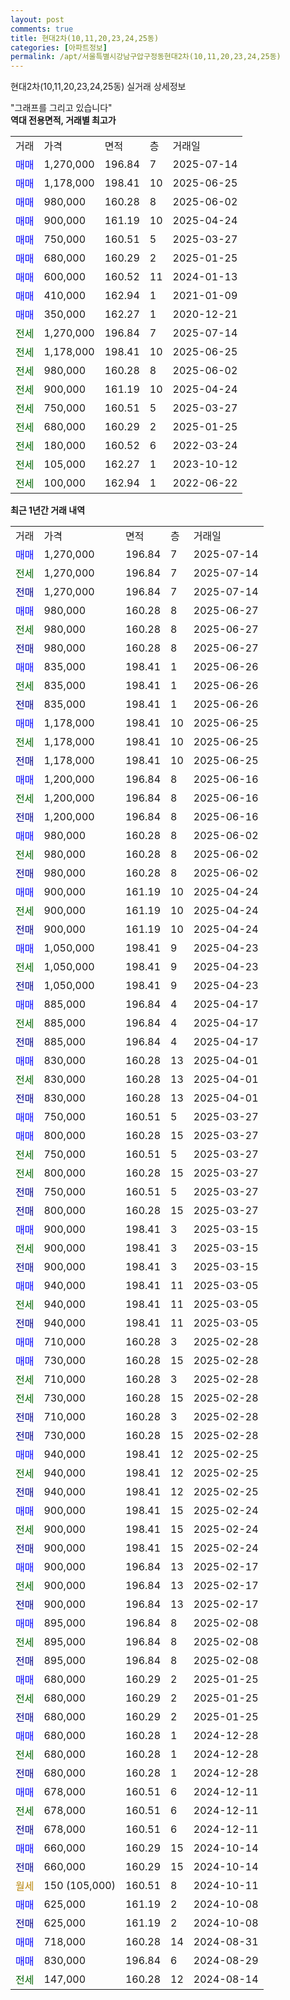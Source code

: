 ```yaml
---
layout: post
comments: true
title: 현대2차(10,11,20,23,24,25동)
categories: [아파트정보]
permalink: /apt/서울특별시강남구압구정동현대2차(10,11,20,23,24,25동)
---
```


현대2차(10,11,20,23,24,25동) 실거래 상세정보

<script type="text/javascript">
  google.charts.load('current', {'packages':['line', 'corechart']});
  google.charts.setOnLoadCallback(drawChart);

  function drawChart() {
    var data = new google.visualization.DataTable();
    data.addColumn('date', '거래일');
    data.addColumn('number', "매매");
    data.addColumn('number', "전세");
    data.addColumn('number', "전매");

    data.addRows([[new Date(Date.parse("2025-07-14")), 1270000, null, null], [new Date(Date.parse("2025-07-14")), null, 1270000, null], [new Date(Date.parse("2025-07-14")), null, null, 1270000], [new Date(Date.parse("2025-06-27")), 980000, null, null], [new Date(Date.parse("2025-06-27")), null, 980000, null], [new Date(Date.parse("2025-06-27")), null, null, 980000], [new Date(Date.parse("2025-06-26")), 835000, null, null], [new Date(Date.parse("2025-06-26")), null, 835000, null], [new Date(Date.parse("2025-06-26")), null, null, 835000], [new Date(Date.parse("2025-06-25")), 1178000, null, null], [new Date(Date.parse("2025-06-25")), null, 1178000, null], [new Date(Date.parse("2025-06-25")), null, null, 1178000], [new Date(Date.parse("2025-06-16")), 1200000, null, null], [new Date(Date.parse("2025-06-16")), null, 1200000, null], [new Date(Date.parse("2025-06-16")), null, null, 1200000], [new Date(Date.parse("2025-06-02")), 980000, null, null], [new Date(Date.parse("2025-06-02")), null, 980000, null], [new Date(Date.parse("2025-06-02")), null, null, 980000], [new Date(Date.parse("2025-04-24")), 900000, null, null], [new Date(Date.parse("2025-04-24")), null, 900000, null], [new Date(Date.parse("2025-04-24")), null, null, 900000], [new Date(Date.parse("2025-04-23")), 1050000, null, null], [new Date(Date.parse("2025-04-23")), null, 1050000, null], [new Date(Date.parse("2025-04-23")), null, null, 1050000], [new Date(Date.parse("2025-04-17")), 885000, null, null], [new Date(Date.parse("2025-04-17")), null, 885000, null], [new Date(Date.parse("2025-04-17")), null, null, 885000], [new Date(Date.parse("2025-04-01")), 830000, null, null], [new Date(Date.parse("2025-04-01")), null, 830000, null], [new Date(Date.parse("2025-04-01")), null, null, 830000], [new Date(Date.parse("2025-03-27")), 750000, null, null], [new Date(Date.parse("2025-03-27")), 800000, null, null], [new Date(Date.parse("2025-03-27")), null, 750000, null], [new Date(Date.parse("2025-03-27")), null, 800000, null], [new Date(Date.parse("2025-03-27")), null, null, 750000], [new Date(Date.parse("2025-03-27")), null, null, 800000], [new Date(Date.parse("2025-03-15")), 900000, null, null], [new Date(Date.parse("2025-03-15")), null, 900000, null], [new Date(Date.parse("2025-03-15")), null, null, 900000], [new Date(Date.parse("2025-03-05")), 940000, null, null], [new Date(Date.parse("2025-03-05")), null, 940000, null], [new Date(Date.parse("2025-03-05")), null, null, 940000], [new Date(Date.parse("2025-02-28")), 710000, null, null], [new Date(Date.parse("2025-02-28")), 730000, null, null], [new Date(Date.parse("2025-02-28")), null, 710000, null], [new Date(Date.parse("2025-02-28")), null, 730000, null], [new Date(Date.parse("2025-02-28")), null, null, 710000], [new Date(Date.parse("2025-02-28")), null, null, 730000], [new Date(Date.parse("2025-02-25")), 940000, null, null], [new Date(Date.parse("2025-02-25")), null, 940000, null], [new Date(Date.parse("2025-02-25")), null, null, 940000], [new Date(Date.parse("2025-02-24")), 900000, null, null], [new Date(Date.parse("2025-02-24")), null, 900000, null], [new Date(Date.parse("2025-02-24")), null, null, 900000], [new Date(Date.parse("2025-02-17")), 900000, null, null], [new Date(Date.parse("2025-02-17")), null, 900000, null], [new Date(Date.parse("2025-02-17")), null, null, 900000], [new Date(Date.parse("2025-02-08")), 895000, null, null], [new Date(Date.parse("2025-02-08")), null, 895000, null], [new Date(Date.parse("2025-02-08")), null, null, 895000], [new Date(Date.parse("2025-01-25")), 680000, null, null], [new Date(Date.parse("2025-01-25")), null, 680000, null], [new Date(Date.parse("2025-01-25")), null, null, 680000], [new Date(Date.parse("2024-12-28")), 680000, null, null], [new Date(Date.parse("2024-12-28")), null, 680000, null], [new Date(Date.parse("2024-12-28")), null, null, 680000], [new Date(Date.parse("2024-12-11")), 678000, null, null], [new Date(Date.parse("2024-12-11")), null, 678000, null], [new Date(Date.parse("2024-12-11")), null, null, 678000], [new Date(Date.parse("2024-10-14")), 660000, null, null], [new Date(Date.parse("2024-10-14")), null, null, 660000], [new Date(Date.parse("2024-10-11")), null, null, null], [new Date(Date.parse("2024-10-08")), 625000, null, null], [new Date(Date.parse("2024-10-08")), null, null, 625000], [new Date(Date.parse("2024-08-31")), 718000, null, null], [new Date(Date.parse("2024-08-29")), 830000, null, null], [new Date(Date.parse("2024-08-14")), null, 147000, null]]);

    var options = {
      hAxis: {
        format: 'yyyy/MM/dd'
      },    
      lineWidth: 0,
      pointsVisible: true,    
      title: '최근 1년간 유형별 실거래가 분포',
      legend: { position: 'bottom' }
    };

    var formatter = new google.visualization.NumberFormat({pattern:'###,###'} );
    formatter.format(data, 1);
    formatter.format(data, 2);
    
    setTimeout(function() {
        var chart = new google.visualization.LineChart(document.getElementById('columnchart_material'));
        chart.draw(data, (options));
        document.getElementById('loading').style.display = 'none';
    }, 200);
  }
</script>


<div id="loading" style="z-index:20; display: block; margin-left: 0px">"그래프를 그리고 있습니다"</div>
<div id="columnchart_material" style="width: 95%; margin-left: 0px; display: block"></div>
<!-- contents start -->
<b>역대 전용면적, 거래별 최고가</b>
<table class="sortable">
    <tr>
      <td>거래</td>
      <td>가격</td>
      <td>면적</td>
      <td>층</td>
      <td>거래일</td>
    </tr>
        <tr>
          <td><a style="color: blue">매매</a></td>
          <td>1,270,000</td>
          <td>196.84</td>
          <td>7</td>
          <td>2025-07-14</td>
        </tr>            <tr>
          <td><a style="color: blue">매매</a></td>
          <td>1,178,000</td>
          <td>198.41</td>
          <td>10</td>
          <td>2025-06-25</td>
        </tr>            <tr>
          <td><a style="color: blue">매매</a></td>
          <td>980,000</td>
          <td>160.28</td>
          <td>8</td>
          <td>2025-06-02</td>
        </tr>            <tr>
          <td><a style="color: blue">매매</a></td>
          <td>900,000</td>
          <td>161.19</td>
          <td>10</td>
          <td>2025-04-24</td>
        </tr>            <tr>
          <td><a style="color: blue">매매</a></td>
          <td>750,000</td>
          <td>160.51</td>
          <td>5</td>
          <td>2025-03-27</td>
        </tr>            <tr>
          <td><a style="color: blue">매매</a></td>
          <td>680,000</td>
          <td>160.29</td>
          <td>2</td>
          <td>2025-01-25</td>
        </tr>            <tr>
          <td><a style="color: blue">매매</a></td>
          <td>600,000</td>
          <td>160.52</td>
          <td>11</td>
          <td>2024-01-13</td>
        </tr>            <tr>
          <td><a style="color: blue">매매</a></td>
          <td>410,000</td>
          <td>162.94</td>
          <td>1</td>
          <td>2021-01-09</td>
        </tr>            <tr>
          <td><a style="color: blue">매매</a></td>
          <td>350,000</td>
          <td>162.27</td>
          <td>1</td>
          <td>2020-12-21</td>
        </tr>        
        <tr>
              <td><a style="color: darkgreen">전세</a></td>
              <td>1,270,000</td>
              <td>196.84</td>
              <td>7</td>
              <td>2025-07-14</td>
            </tr>            <tr>
              <td><a style="color: darkgreen">전세</a></td>
              <td>1,178,000</td>
              <td>198.41</td>
              <td>10</td>
              <td>2025-06-25</td>
            </tr>            <tr>
              <td><a style="color: darkgreen">전세</a></td>
              <td>980,000</td>
              <td>160.28</td>
              <td>8</td>
              <td>2025-06-02</td>
            </tr>            <tr>
              <td><a style="color: darkgreen">전세</a></td>
              <td>900,000</td>
              <td>161.19</td>
              <td>10</td>
              <td>2025-04-24</td>
            </tr>            <tr>
              <td><a style="color: darkgreen">전세</a></td>
              <td>750,000</td>
              <td>160.51</td>
              <td>5</td>
              <td>2025-03-27</td>
            </tr>            <tr>
              <td><a style="color: darkgreen">전세</a></td>
              <td>680,000</td>
              <td>160.29</td>
              <td>2</td>
              <td>2025-01-25</td>
            </tr>            <tr>
              <td><a style="color: darkgreen">전세</a></td>
              <td>180,000</td>
              <td>160.52</td>
              <td>6</td>
              <td>2022-03-24</td>
            </tr>            <tr>
              <td><a style="color: darkgreen">전세</a></td>
              <td>105,000</td>
              <td>162.27</td>
              <td>1</td>
              <td>2023-10-12</td>
            </tr>            <tr>
              <td><a style="color: darkgreen">전세</a></td>
              <td>100,000</td>
              <td>162.94</td>
              <td>1</td>
              <td>2022-06-22</td>
            </tr>        
    
</table>

<b>최근 1년간 거래 내역</b>

<table class="sortable">
    <tr>
      <td>거래</td>
      <td>가격</td>
      <td>면적</td>
      <td>층</td>
      <td>거래일</td>
    </tr>
    <tr>
      <td><a style="color: blue">매매</a></td>
      <td>1,270,000</td>
      <td>196.84</td>
      <td>7</td>
      <td>2025-07-14</td>
    </tr>          <tr>
      <td><a style="color: darkgreen">전세</a></td>
      <td>1,270,000</td>
      <td>196.84</td>
      <td>7</td>
      <td>2025-07-14</td>
    </tr>          <tr>
      <td><a style="color: darkblue">전매</a></td>
      <td>1,270,000</td>
      <td>196.84</td>
      <td>7</td>
      <td>2025-07-14</td>
    </tr>          <tr>
      <td><a style="color: blue">매매</a></td>
      <td>980,000</td>
      <td>160.28</td>
      <td>8</td>
      <td>2025-06-27</td>
    </tr>          <tr>
      <td><a style="color: darkgreen">전세</a></td>
      <td>980,000</td>
      <td>160.28</td>
      <td>8</td>
      <td>2025-06-27</td>
    </tr>          <tr>
      <td><a style="color: darkblue">전매</a></td>
      <td>980,000</td>
      <td>160.28</td>
      <td>8</td>
      <td>2025-06-27</td>
    </tr>          <tr>
      <td><a style="color: blue">매매</a></td>
      <td>835,000</td>
      <td>198.41</td>
      <td>1</td>
      <td>2025-06-26</td>
    </tr>          <tr>
      <td><a style="color: darkgreen">전세</a></td>
      <td>835,000</td>
      <td>198.41</td>
      <td>1</td>
      <td>2025-06-26</td>
    </tr>          <tr>
      <td><a style="color: darkblue">전매</a></td>
      <td>835,000</td>
      <td>198.41</td>
      <td>1</td>
      <td>2025-06-26</td>
    </tr>          <tr>
      <td><a style="color: blue">매매</a></td>
      <td>1,178,000</td>
      <td>198.41</td>
      <td>10</td>
      <td>2025-06-25</td>
    </tr>          <tr>
      <td><a style="color: darkgreen">전세</a></td>
      <td>1,178,000</td>
      <td>198.41</td>
      <td>10</td>
      <td>2025-06-25</td>
    </tr>          <tr>
      <td><a style="color: darkblue">전매</a></td>
      <td>1,178,000</td>
      <td>198.41</td>
      <td>10</td>
      <td>2025-06-25</td>
    </tr>          <tr>
      <td><a style="color: blue">매매</a></td>
      <td>1,200,000</td>
      <td>196.84</td>
      <td>8</td>
      <td>2025-06-16</td>
    </tr>          <tr>
      <td><a style="color: darkgreen">전세</a></td>
      <td>1,200,000</td>
      <td>196.84</td>
      <td>8</td>
      <td>2025-06-16</td>
    </tr>          <tr>
      <td><a style="color: darkblue">전매</a></td>
      <td>1,200,000</td>
      <td>196.84</td>
      <td>8</td>
      <td>2025-06-16</td>
    </tr>          <tr>
      <td><a style="color: blue">매매</a></td>
      <td>980,000</td>
      <td>160.28</td>
      <td>8</td>
      <td>2025-06-02</td>
    </tr>          <tr>
      <td><a style="color: darkgreen">전세</a></td>
      <td>980,000</td>
      <td>160.28</td>
      <td>8</td>
      <td>2025-06-02</td>
    </tr>          <tr>
      <td><a style="color: darkblue">전매</a></td>
      <td>980,000</td>
      <td>160.28</td>
      <td>8</td>
      <td>2025-06-02</td>
    </tr>          <tr>
      <td><a style="color: blue">매매</a></td>
      <td>900,000</td>
      <td>161.19</td>
      <td>10</td>
      <td>2025-04-24</td>
    </tr>          <tr>
      <td><a style="color: darkgreen">전세</a></td>
      <td>900,000</td>
      <td>161.19</td>
      <td>10</td>
      <td>2025-04-24</td>
    </tr>          <tr>
      <td><a style="color: darkblue">전매</a></td>
      <td>900,000</td>
      <td>161.19</td>
      <td>10</td>
      <td>2025-04-24</td>
    </tr>          <tr>
      <td><a style="color: blue">매매</a></td>
      <td>1,050,000</td>
      <td>198.41</td>
      <td>9</td>
      <td>2025-04-23</td>
    </tr>          <tr>
      <td><a style="color: darkgreen">전세</a></td>
      <td>1,050,000</td>
      <td>198.41</td>
      <td>9</td>
      <td>2025-04-23</td>
    </tr>          <tr>
      <td><a style="color: darkblue">전매</a></td>
      <td>1,050,000</td>
      <td>198.41</td>
      <td>9</td>
      <td>2025-04-23</td>
    </tr>          <tr>
      <td><a style="color: blue">매매</a></td>
      <td>885,000</td>
      <td>196.84</td>
      <td>4</td>
      <td>2025-04-17</td>
    </tr>          <tr>
      <td><a style="color: darkgreen">전세</a></td>
      <td>885,000</td>
      <td>196.84</td>
      <td>4</td>
      <td>2025-04-17</td>
    </tr>          <tr>
      <td><a style="color: darkblue">전매</a></td>
      <td>885,000</td>
      <td>196.84</td>
      <td>4</td>
      <td>2025-04-17</td>
    </tr>          <tr>
      <td><a style="color: blue">매매</a></td>
      <td>830,000</td>
      <td>160.28</td>
      <td>13</td>
      <td>2025-04-01</td>
    </tr>          <tr>
      <td><a style="color: darkgreen">전세</a></td>
      <td>830,000</td>
      <td>160.28</td>
      <td>13</td>
      <td>2025-04-01</td>
    </tr>          <tr>
      <td><a style="color: darkblue">전매</a></td>
      <td>830,000</td>
      <td>160.28</td>
      <td>13</td>
      <td>2025-04-01</td>
    </tr>          <tr>
      <td><a style="color: blue">매매</a></td>
      <td>750,000</td>
      <td>160.51</td>
      <td>5</td>
      <td>2025-03-27</td>
    </tr>          <tr>
      <td><a style="color: blue">매매</a></td>
      <td>800,000</td>
      <td>160.28</td>
      <td>15</td>
      <td>2025-03-27</td>
    </tr>          <tr>
      <td><a style="color: darkgreen">전세</a></td>
      <td>750,000</td>
      <td>160.51</td>
      <td>5</td>
      <td>2025-03-27</td>
    </tr>          <tr>
      <td><a style="color: darkgreen">전세</a></td>
      <td>800,000</td>
      <td>160.28</td>
      <td>15</td>
      <td>2025-03-27</td>
    </tr>          <tr>
      <td><a style="color: darkblue">전매</a></td>
      <td>750,000</td>
      <td>160.51</td>
      <td>5</td>
      <td>2025-03-27</td>
    </tr>          <tr>
      <td><a style="color: darkblue">전매</a></td>
      <td>800,000</td>
      <td>160.28</td>
      <td>15</td>
      <td>2025-03-27</td>
    </tr>          <tr>
      <td><a style="color: blue">매매</a></td>
      <td>900,000</td>
      <td>198.41</td>
      <td>3</td>
      <td>2025-03-15</td>
    </tr>          <tr>
      <td><a style="color: darkgreen">전세</a></td>
      <td>900,000</td>
      <td>198.41</td>
      <td>3</td>
      <td>2025-03-15</td>
    </tr>          <tr>
      <td><a style="color: darkblue">전매</a></td>
      <td>900,000</td>
      <td>198.41</td>
      <td>3</td>
      <td>2025-03-15</td>
    </tr>          <tr>
      <td><a style="color: blue">매매</a></td>
      <td>940,000</td>
      <td>198.41</td>
      <td>11</td>
      <td>2025-03-05</td>
    </tr>          <tr>
      <td><a style="color: darkgreen">전세</a></td>
      <td>940,000</td>
      <td>198.41</td>
      <td>11</td>
      <td>2025-03-05</td>
    </tr>          <tr>
      <td><a style="color: darkblue">전매</a></td>
      <td>940,000</td>
      <td>198.41</td>
      <td>11</td>
      <td>2025-03-05</td>
    </tr>          <tr>
      <td><a style="color: blue">매매</a></td>
      <td>710,000</td>
      <td>160.28</td>
      <td>3</td>
      <td>2025-02-28</td>
    </tr>          <tr>
      <td><a style="color: blue">매매</a></td>
      <td>730,000</td>
      <td>160.28</td>
      <td>15</td>
      <td>2025-02-28</td>
    </tr>          <tr>
      <td><a style="color: darkgreen">전세</a></td>
      <td>710,000</td>
      <td>160.28</td>
      <td>3</td>
      <td>2025-02-28</td>
    </tr>          <tr>
      <td><a style="color: darkgreen">전세</a></td>
      <td>730,000</td>
      <td>160.28</td>
      <td>15</td>
      <td>2025-02-28</td>
    </tr>          <tr>
      <td><a style="color: darkblue">전매</a></td>
      <td>710,000</td>
      <td>160.28</td>
      <td>3</td>
      <td>2025-02-28</td>
    </tr>          <tr>
      <td><a style="color: darkblue">전매</a></td>
      <td>730,000</td>
      <td>160.28</td>
      <td>15</td>
      <td>2025-02-28</td>
    </tr>          <tr>
      <td><a style="color: blue">매매</a></td>
      <td>940,000</td>
      <td>198.41</td>
      <td>12</td>
      <td>2025-02-25</td>
    </tr>          <tr>
      <td><a style="color: darkgreen">전세</a></td>
      <td>940,000</td>
      <td>198.41</td>
      <td>12</td>
      <td>2025-02-25</td>
    </tr>          <tr>
      <td><a style="color: darkblue">전매</a></td>
      <td>940,000</td>
      <td>198.41</td>
      <td>12</td>
      <td>2025-02-25</td>
    </tr>          <tr>
      <td><a style="color: blue">매매</a></td>
      <td>900,000</td>
      <td>198.41</td>
      <td>15</td>
      <td>2025-02-24</td>
    </tr>          <tr>
      <td><a style="color: darkgreen">전세</a></td>
      <td>900,000</td>
      <td>198.41</td>
      <td>15</td>
      <td>2025-02-24</td>
    </tr>          <tr>
      <td><a style="color: darkblue">전매</a></td>
      <td>900,000</td>
      <td>198.41</td>
      <td>15</td>
      <td>2025-02-24</td>
    </tr>          <tr>
      <td><a style="color: blue">매매</a></td>
      <td>900,000</td>
      <td>196.84</td>
      <td>13</td>
      <td>2025-02-17</td>
    </tr>          <tr>
      <td><a style="color: darkgreen">전세</a></td>
      <td>900,000</td>
      <td>196.84</td>
      <td>13</td>
      <td>2025-02-17</td>
    </tr>          <tr>
      <td><a style="color: darkblue">전매</a></td>
      <td>900,000</td>
      <td>196.84</td>
      <td>13</td>
      <td>2025-02-17</td>
    </tr>          <tr>
      <td><a style="color: blue">매매</a></td>
      <td>895,000</td>
      <td>196.84</td>
      <td>8</td>
      <td>2025-02-08</td>
    </tr>          <tr>
      <td><a style="color: darkgreen">전세</a></td>
      <td>895,000</td>
      <td>196.84</td>
      <td>8</td>
      <td>2025-02-08</td>
    </tr>          <tr>
      <td><a style="color: darkblue">전매</a></td>
      <td>895,000</td>
      <td>196.84</td>
      <td>8</td>
      <td>2025-02-08</td>
    </tr>          <tr>
      <td><a style="color: blue">매매</a></td>
      <td>680,000</td>
      <td>160.29</td>
      <td>2</td>
      <td>2025-01-25</td>
    </tr>          <tr>
      <td><a style="color: darkgreen">전세</a></td>
      <td>680,000</td>
      <td>160.29</td>
      <td>2</td>
      <td>2025-01-25</td>
    </tr>          <tr>
      <td><a style="color: darkblue">전매</a></td>
      <td>680,000</td>
      <td>160.29</td>
      <td>2</td>
      <td>2025-01-25</td>
    </tr>          <tr>
      <td><a style="color: blue">매매</a></td>
      <td>680,000</td>
      <td>160.28</td>
      <td>1</td>
      <td>2024-12-28</td>
    </tr>          <tr>
      <td><a style="color: darkgreen">전세</a></td>
      <td>680,000</td>
      <td>160.28</td>
      <td>1</td>
      <td>2024-12-28</td>
    </tr>          <tr>
      <td><a style="color: darkblue">전매</a></td>
      <td>680,000</td>
      <td>160.28</td>
      <td>1</td>
      <td>2024-12-28</td>
    </tr>          <tr>
      <td><a style="color: blue">매매</a></td>
      <td>678,000</td>
      <td>160.51</td>
      <td>6</td>
      <td>2024-12-11</td>
    </tr>          <tr>
      <td><a style="color: darkgreen">전세</a></td>
      <td>678,000</td>
      <td>160.51</td>
      <td>6</td>
      <td>2024-12-11</td>
    </tr>          <tr>
      <td><a style="color: darkblue">전매</a></td>
      <td>678,000</td>
      <td>160.51</td>
      <td>6</td>
      <td>2024-12-11</td>
    </tr>          <tr>
      <td><a style="color: blue">매매</a></td>
      <td>660,000</td>
      <td>160.29</td>
      <td>15</td>
      <td>2024-10-14</td>
    </tr>          <tr>
      <td><a style="color: darkblue">전매</a></td>
      <td>660,000</td>
      <td>160.29</td>
      <td>15</td>
      <td>2024-10-14</td>
    </tr>          <tr>
      <td><a style="color: darkgoldenrod">월세</a></td>
      <td>150 (105,000)</td>
      <td>160.51</td>
      <td>8</td>
      <td>2024-10-11</td>
    </tr>          <tr>
      <td><a style="color: blue">매매</a></td>
      <td>625,000</td>
      <td>161.19</td>
      <td>2</td>
      <td>2024-10-08</td>
    </tr>          <tr>
      <td><a style="color: darkblue">전매</a></td>
      <td>625,000</td>
      <td>161.19</td>
      <td>2</td>
      <td>2024-10-08</td>
    </tr>          <tr>
      <td><a style="color: blue">매매</a></td>
      <td>718,000</td>
      <td>160.28</td>
      <td>14</td>
      <td>2024-08-31</td>
    </tr>          <tr>
      <td><a style="color: blue">매매</a></td>
      <td>830,000</td>
      <td>196.84</td>
      <td>6</td>
      <td>2024-08-29</td>
    </tr>          <tr>
      <td><a style="color: darkgreen">전세</a></td>
      <td>147,000</td>
      <td>160.28</td>
      <td>12</td>
      <td>2024-08-14</td>
    </tr>      </table>
<!-- contents end -->    

